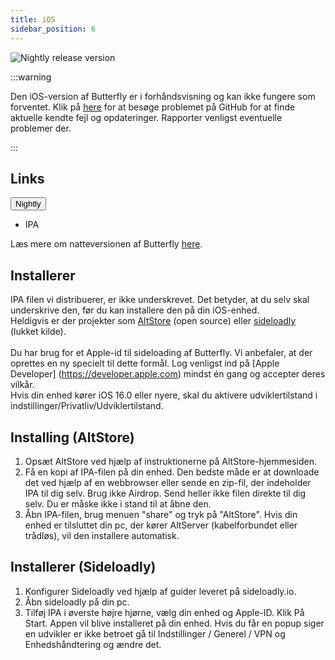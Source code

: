 ```yaml
---
title: iOS
sidebar_position: 6
---
```


![Nightly release version](https://img.shields.io/badge/dynamic/yaml?color=f7d28c\&label=Nightly\&query=%24.version\&url=https%3A%2F%2Fraw.githubusercontent.com%2FLinwoodDev%2Fbutterfly%2Fnightly%2Fapp%2Fpubspec.yaml\&style=for-the-badge)

:::warning

Den iOS-version af Butterfly er i forhåndsvisning og kan ikke fungere som forventet.
Klik på [here](https://github.com/LinwoodDev/Butterfly/issues/244) for at besøge problemet på GitHub for at finde aktuelle kendte fejl og opdateringer. Rapporter venligst eventuelle problemer der.

:::

## Links

<div className="dropdown dropdown--hoverable margin--sm">
  <button className="button button--outline button--danger button--lg">Nightly</button>
  <ul className="dropdown__menu">
    <li>
      <DownloadButton className="dropdown__link" href="https://github.com/LinwoodDev/butterfly/releases/download/nightly/linwood-butterfly-ios.ipa">
        IPA
      </DownloadButton>
    </li>
  </ul>
</div>

Læs mere om natteversionen af Butterfly [here](/nighly).

## Installerer

IPA filen vi distribuerer, er ikke underskrevet. Det betyder, at du selv skal underskrive den, før du kan installere den på din iOS-enhed. \
Heldigvis er der projekter som [AltStore](https://altstore.io) (open source) eller [sideloadly](https://sideloadly.io) (lukket kilde). \
\
Du har brug for et Apple-id til sideloading af Butterfly. Vi anbefaler, at der oprettes en ny specielt til dette formål. Log venligst ind på [Apple Developer] (https://developer.apple.com) mindst én gang og accepter deres vilkår.
\
Hvis din enhed kører iOS 16.0 eller nyere, skal du aktivere udviklertilstand i indstillinger/Privatliv/Udviklertilstand.

## Installing (AltStore)

1. Opsæt AltStore ved hjælp af instruktionerne på AltStore-hjemmesiden.
2. Få en kopi af IPA-filen på din enhed. Den bedste måde er at downloade det ved hjælp af en webbrowser eller sende en zip-fil, der indeholder IPA til dig selv. Brug ikke Airdrop. Send heller ikke filen direkte til dig selv. Du er måske ikke i stand til at åbne den.
3. Åbn IPA-filen, brug menuen "share" og tryk på "AltStore". Hvis din enhed er tilsluttet din pc, der kører AltServer (kabelforbundet eller trådløs), vil den installere automatisk.

## Installerer (Sideloadly)

1. Konfigurer Sideloadly ved hjælp af guider leveret på sideloadly.io.
2. Åbn sideloadly på din pc.
3. Tilføj IPA i øverste højre hjørne, vælg din enhed og Apple-ID. Klik På Start. Appen vil blive installeret på din enhed.
   Hvis du får en popup siger en udvikler er ikke betroet gå til Indstillinger / Generel / VPN og Enhedshåndtering og ændre det.
